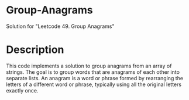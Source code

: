 # Group-Anagrams
Solution for "Leetcode 49. Group Anagrams"

# Description

This code implements a solution to group anagrams from an array of strings. The goal is to group words that are anagrams of each other into separate lists. An anagram is a word or phrase formed by rearranging the letters of a different word or phrase, typically using all the original letters exactly once.
